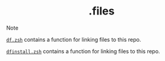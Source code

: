 <h1 align="center">.files</h1>

> [!NOTE]
> [`df.zsh`](df.zsh) contains a function for linking files to this repo.
> 
> [`dfinstall.zsh`](dfinstall.zsh) contains a function for linking files to this repo.
